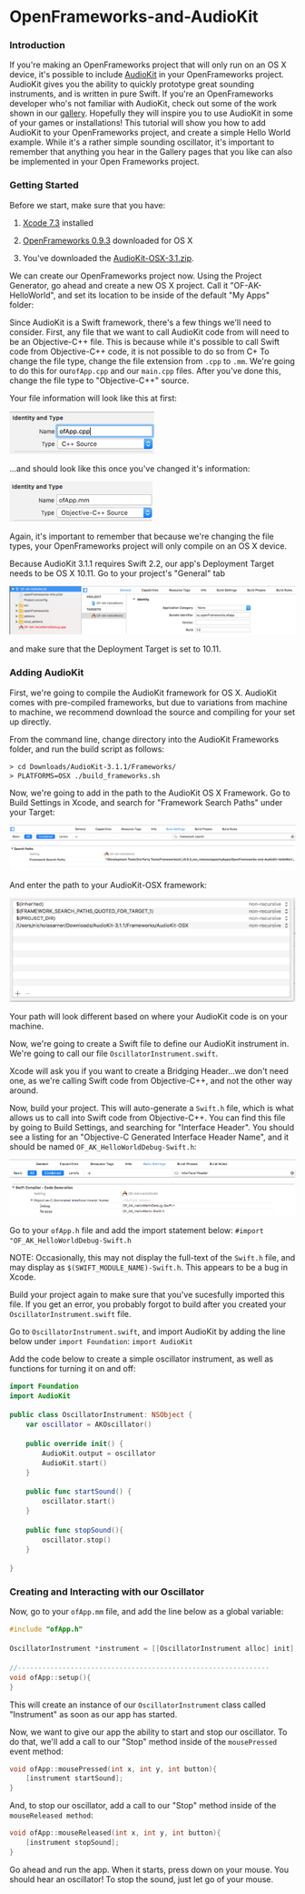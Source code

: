# OpenFrameworks-and-AudioKit

### Introduction

If you're making an OpenFrameworks project that will only run on an OS X device, it's possible to 
include [AudioKit](http://audiokit.io/) in your OpenFrameworks project. AudioKit gives you the 
ability to quickly prototype great sounding instruments, and is written in pure 
Swift. If you're an OpenFrameworks developer who's not familiar with AudioKit, check out some of 
the work shown in our [gallery](http://audiokit.io/gallery/). Hopefully they will inspire you to 
use AudioKit in some of your games or installations! This tutorial will show you how to add 
AudioKit to your OpenFrameworks project, and create a simple Hello World example. While it's a 
rather simple sounding oscillator, it's important to remember that anything you hear in the Gallery 
pages that you like can also be implemented in your Open Frameworks project. 

### Getting Started

Before we start, make sure that you have: 

1) [Xcode 7.3](https://developer.apple.com/xcode/download/) installed 

2) [OpenFrameworks 0.9.3](http://openframeworks.cc/download/) downloaded for OS X

3) You've downloaded the [AudioKit-OSX-3.1.zip](http://github.com/audiokit/AudioKit/releases/download/v3.1.1/AudioKit-OSX-3.1.1.zip).

We can create our OpenFrameworks project now. Using the Project Generator, go ahead 
and create a new OS X project. Call it "OF-AK-HelloWorld", and set its location to be inside of 
the default "My Apps" folder:

Since AudioKit is a Swift framework, there's a few things we'll need to consider. First, any file 
that we want to call AudioKit code from will need to be an Objective-C++ file. This is because 
while it's possible to call Swift code from Objective-C++ code, it is not possible to do so from C+ 
To change the file type, change the file extension from `.cpp` to `.mm`. We're going to do this for 
our`ofApp.cpp` and our `main.cpp` files. After you've done this, change the file type to 
"Objective-C++" source. 

Your file information will look like this at first:

![Alt Text](https://github.com/narner/OpenFrameworks-and-AudioKit-HelloWorld/raw/master/tutorialImages/cpp.png)

...and should look like this once you've changed it's information:

![Alt Text](https://github.com/narner/OpenFrameworks-and-AudioKit-HelloWorld/raw/master/tutorialImages/mm.png)

Again, it's important to remember that because we're changing the file types, your OpenFrameworks 
project will only compile on an OS X device. 

Because AudioKit 3.1.1 requires Swift 2.2, our app's Deployment Target needs to be OS X 10.11. Go 
to your project's "General" tab 

![Alt Text](https://github.com/narner/OpenFrameworks-and-AudioKit-HelloWorld/raw/master/tutorialImages/generalTab.png)

and make sure that the Deployment Target is set to 10.11.

### Adding AudioKit

First, we're going to compile the AudioKit framework for OS X. AudioKit comes with pre-compiled
frameworks, but due to variations from machine to machine, we recommend download the source and
compiling for your set up directly.

From the command line, change directory into the AudioKit Frameworks folder, and run the 
build script as follows: 

```
> cd Downloads/AudioKit-3.1.1/Frameworks/
> PLATFORMS=OSX ./build_frameworks.sh
```

Now, we're going to add in the path to the AudioKit OS X Framework. Go to Build Settings in Xcode, 
and search for "Framework Search Paths" under your Target:

![Alt Text](https://github.com/narner/OpenFrameworks-and-AudioKit-HelloWorld/raw/master/tutorialImages/frameworkSearchPaths.png)

And enter the path to your AudioKit-OSX framework:

![Alt Text](https://github.com/narner/OpenFrameworks-and-AudioKit-HelloWorld/raw/master/tutorialImages/AudioKitFrameworkSearchPath.png)

Your path will look different based on where your AudioKit code is on your machine.

Now, we're going to create a Swift file to define our AudioKit instrument in. We're going to call our file `OscillatorInstrument.swift`. 

Xcode will ask you if you want to create a Bridging Header...we don't need one, as we're calling 
Swift code from Objective-C++, and not the other way around.

Now, build your project. This will auto-generate a `Swift.h` file, which is what allows us to call 
into Swift code from Objective-C++. You can find this file by going to Build Settings, and searching
for "Interface Header". You should see a listing for an "Objective-C Generated Interface Header 
Name", and it should be named `OF_AK_HelloWorldDebug-Swift.h`:

![Alt Text](https://github.com/narner/OpenFrameworks-and-AudioKit-HelloWorld/raw/master/tutorialImages/interfaceHeader.png)

Go to your `ofApp.h` file and add the import statement below:
`#import "OF_AK_HelloWorldDebug-Swift.h`

NOTE: Occasionally, this may not display the full-text of the `Swift.h` file, and may display as
`$(SWIFT_MODULE_NAME)-Swift.h`. This appears to be a bug in Xcode.

Build your project again to make sure that you've sucesfully imported this file. If you get an 
error, you probably forgot to build after you created your `OscillatorInstrument.swift` file. 

Go to `OscillatorInstrument.swift`, and import AudioKit by adding the line below under 
`import Foundation`:
`import AudioKit`

Add the code below to create a simple oscillator instrument, as well as functions for turning it
on and off:

```swift
import Foundation
import AudioKit

public class OscillatorInstrument: NSObject {
    var oscillator = AKOscillator()
    
    public override init() {
        AudioKit.output = oscillator
        AudioKit.start()
    }
    
    public func startSound() {
        oscillator.start()
    }
    
    public func stopSound(){
        oscillator.stop()
    }
    
}
```

### Creating and Interacting with our Oscillator 

Now, go to your `ofApp.mm` file, and add the line below as a global variable:

```Objective-C
#include "ofApp.h"

OscillatorInstrument *instrument = [[OscillatorInstrument alloc] init];

//--------------------------------------------------------------
void ofApp::setup(){
}
```

This will create an instance of our `OscillatorInstrument` class called "Instrument" as soon as our 
app has started. 

Now, we want to give our app the ability to start and stop our oscillator. To do that, we'll add a 
call to our "Stop" method inside of the `mousePressed` event method:

```C++
void ofApp::mousePressed(int x, int y, int button){
    [instrument startSound];
}
```

And, to stop our oscillator, add a call to our "Stop" method inside of the `mouseReleased method`:

```C++
void ofApp::mouseReleased(int x, int y, int button){
    [instrument stopSound];
}
```

Go ahead and run the app. When it starts, press down on your mouse. You should hear an oscillator!
To stop the sound, just let go of your mouse. 
